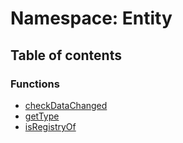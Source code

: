 # Namespace: Entity

## Table of contents

### Functions

* [checkDataChanged](/auto-docs/editor/functions/Entity.checkDataChanged.md)
* [getType](/auto-docs/editor/functions/Entity.getType.md)
* [isRegistryOf](/auto-docs/editor/functions/Entity.isRegistryOf.md)
